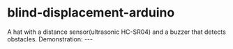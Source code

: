 blind-displacement-arduino
==========================

A hat with a distance sensor(ultrasonic HC-SR04) and a buzzer that detects obstacles. Demonstration: ---
